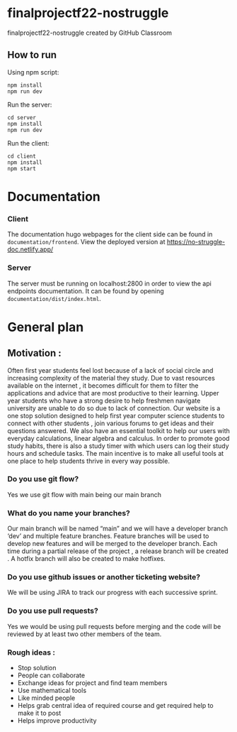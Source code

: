 # finalprojectf22-nostruggle
finalprojectf22-nostruggle created by GitHub Classroom

## How to run
Using npm script:
```
npm install
npm run dev
```
Run the server:
```
cd server
npm install
npm run dev
```
Run the client:
```
cd client
npm install
npm start
```

# Documentation
### Client
The documentation hugo webpages for the client side can be found in `documentation/frontend`.
View the deployed version at https://no-struggle-doc.netlify.app/

### Server
The server must be running on localhost:2800 in order to view the api endpoints documentation.
It can be found by opening `documentation/dist/index.html`.


# General plan
## Motivation :
Often first year students feel lost because of a lack of social circle and increasing   complexity of the material they study. Due to vast resources available on the internet , it becomes difficult for them to filter the applications and advice that are most productive to their learning. Upper year students who have a strong desire to help freshmen navigate university are unable to do so due to lack of connection. Our website is a one stop solution designed to help first year computer science students to connect with other students , join various forums to get ideas and their questions answered. We also have an essential toolkit to help our users with everyday calculations, linear algebra and calculus. In order to promote good study habits, there is also a study timer with which users can log their study hours and schedule tasks. The main incentive is to make all useful tools at one place to help students thrive in every way possible.

### Do you use git flow? 
Yes  we use git flow with main being our main branch

### What do you name your branches?
Our main branch will be named “main” and we will have a developer branch ‘dev’ and multiple feature branches.
Feature branches will be used to develop new features and will be merged to the developer branch. Each time during a partial release of the project , a release branch will be created . A hotfix branch will also be created to make hotfixes.

 ### Do you use github issues or another ticketing website?
We will be using JIRA to track our progress with each successive sprint.

 ### Do you use pull requests?
Yes we would be using pull requests before merging and the code will be reviewed by at least two other members of the team.


### Rough ideas :
- Stop solution 
- People can collaborate 
- Exchange ideas for project and find team members
- Use mathematical tools
- Like minded people 
- Helps grab central idea of required course and get required help to make it to post 
- Helps improve productivity 


